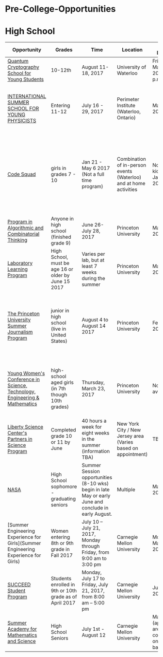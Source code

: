 # Pre-College-Opportunities

# High School
| Opportunity        | Grades         | Time | Location |App Deadline  | Cost | Notes |
| ----------------- |-------------  | ---------| -------| ---------| -----| -----|
| [Quantum Cryptography School for Young Students](https://uwaterloo.ca/institute-for-quantum-computing/programs/quantum-cryptography-school-young-students) | 10-12th | August 11-18, 2017 | University of Waterloo |Friday, March 24, 2017 at 5 p.m. (EDT). | $250 CAD | Financial Aid/Scholarship available | 
| [INTERNATIONAL SUMMER SCHOOL FOR YOUNG PHYSICISTS](http://www.perimeterinstitute.ca/outreach/students/programs/international-summer-school-young-physicists) | Entering 11-12 | July 16 - 29, 2017 | Perimeter Institute (Waterloo, Ontario) | March 31, 2017	 |  $500 (CDN) | Travel costs covered for Canadian students, ground transportation covered, Financial aid available |
| [Code Squad](https://uwaterloo.ca/catalyst/codesquad) | girls in grades 7 - 10 | Jan 21 - May 6 2017 (Not a full time program) | Combination of in-person events (Waterloo) and at home activities | No app, but kickoff is Jan 21 2017 | No cost, but $200 registration cost for the conference in the middle of the program (financial aid available) | [Helpful FAQ](https://uwaterloo.ca/catalyst/code-squad-frequently-asked-questions) |
| [Program in Algorithmic and Combinatorial Thinking](https://algorithmicthinking.org) | Anyone in high school (finished grade 9) | June 26-July 28, 2017 | Princeton University | March 05, 2017 | $1000 for registration | [Helpful FAQ](https://algorithmicthinking.org/faq/) |
| [Laboratory Learning Program](http://research.princeton.edu/students/research-opportunities) | High School, must be age 16 or older by June 15 2017 | Varies per lab, but at least 7 weeks during the summer | Princeton University | March 15, 2017 | No cost | [Helpful FAQ](http://research.princeton.edu/students/research-opportunities/faqs/) | 
| [The Princeton University Summer Journalism Program](http://www.princeton.edu/sjp/)   | junior in high school (live in United States) | August 4 to August 14 2017  | Princeton University | Feb 24 2017 | All expenses, including students' travel costs to and from Princeton, are paid for by the program. | Program specifically for students from a low income background |
| [Young Women's Conference in Science, Technology, Engineering & Mathematics](http://www.pppl.gov/YWC) | high-school aged girls (in 7th though 10th grades) | Thursday, March 23, 2017 | Princeton University | None available | First Come First Serve | Group registration only including chaperones. Seems like registration is mostly handled by high school administration.|
| [Liberty Science Center's Partners in Science Program](http://lsc.org/for-educators/programs-at-the-center/partners-in-science/) | Completed grade 10 or 11 by June | 40 hours a week for eight weeks in the summer (information TBA) | New York City / New Jersey area (Varies based on appointment) | TBA | No cost | More information TBA |
| [NASA](https://intern.nasa.gov/ossi/web/public/main/index.cfm?solarAction=view&subAction=content&contentCode=HOME_PAGE_INTERNSHIPS) | High School sophomore - graduating seniors | Summer Session opportunities (8-10 wks) begin in late May or early June and conclude in early August. | Multiple | March 1st 2017 | Stipend |  | 
| [Summer Engineering Experience for Girls](Summer Engineering Experience for Girls) | Women entering 8th or 9th grade in Fall 2017 | July 10 – July 21, 2017, Monday through Friday, from 9:00 am to 3:00 pm | Carnegie Mellon University | Monday, May 1, 2017. | Free | May need to look into getting housing | 
| [SUCCEED Student Program](http://cedmcenter.org/succeed/succeed-student-program/) | Students enrolled in 9th or 10th grade as of April 2017 | Monday, July 17 to Friday, July 21, 2017, from 8:00 am – 5:00 pm | Carnegie Mellon University | June 5, 2017 | Free | 
| [Summer Academy for Mathematics and Science](http://admission.enrollment.cmu.edu/pages/diversity-sams) | High School Seniors | July 1st - August 12 | Carnegie Mellon University | March 1st (applications are considered on a rolling basis) | Free tuition, housing, and dining | Seeks to recruit underserved and underrepresented students. | 
